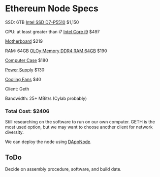 # Ethereum Node Specs

SSD: 6TB [Intel SSD D7-P5510](https://www.amazon.com/Intel-SSD-D7-P5510-Series-7-68TB/dp/B08R3YQN2V?tag=discord0a4-20) $1,150

CPU: at least greater than i7 [Intel Core i9](https://www.amazon.com/Intel-i9-12900KF-Desktop-Processor-Unlocked/dp/B09FWYK5M9/ref=sr_1_3?crid=1J2FTXPVSW61S&keywords=i9&qid=1667496853&qu=eyJxc2MiOiI0Ljc3IiwicXNhIjoiMy43NSIsInFzcCI6IjMuNDUifQ%3D%3D&s=electronics&sprefix=i9%2Celectronics%2C81&sr=1-3&ufe=app_do%3Aamzn1.fos.75663753-bdc2-4684-b908-24b2eaf37afa) $497

[Motherboard](https://www.amazon.com/ASUS-ROG-XII-Motherboard-Bluetooth/dp/B086QT2Y86/?tag=w050b-20&asc_campaign=&asc_source=&asc_refurl=https%3A%2F%2Fwww.wired.com%2Fstory%2Fhow-to-build-a-pc&ascsubtag=5ac3ce1aecb0130b0e7261e7) $219

RAM: 64GB [OLOy Memory DDR4 RAM 64GB](https://www.amazon.com/OLOy-2x32GB-288-Pin-Desktop-MD4U323016DJDA/dp/B0836NZHWR/ref=sr_1_1_sspa?crid=3ML42H16LE5OO&keywords=64gb%2Bram&qid=1665531656&qu=eyJxc2MiOiI1LjMwIiwicXNhIjoiNC43MiIsInFzcCI6IjQuMjIifQ%3D%3D&sprefix=64gb%2Bra%2Caps%2C191&sr=8-1-spons&th=1&tag=discord0a4-20) $190

[Computer Case](https://www.amazon.com/NZXT-H710i-Quick-Release-Integrated-Water-Cooling/dp/B07TD9Y6L7?tag=w050b-20&asc_campaign=&asc_source=&asc_refurl=https%3A%2F%2Fwww.wired.com%2Fstory%2Fhow-to-build-a-pc&ascsubtag=5ac3ce1aecb0130b0e7261e7) $180

[Power Supply](https://www.amazon.com/EVGA-Supernova-Modular-Warranty-220-GA-0750-X1/dp/B07WW1XF51/ref=sr_1_2?crid=2X4N6RPA3PIV9&keywords=EVGA+SuperNOVA&qid=1667496402&qu=eyJxc2MiOiI0LjkzIiwicXNhIjoiNC42MiIsInFzcCI6IjQuMzUifQ%3D%3D&s=electronics&sprefix=evga+supernova+%2Celectronics%2C76&sr=1-2&ufe=app_do%3Aamzn1.fos.fa474cd8-6dfc-4bad-a280-890f5a4e2f90) $130

[Cooling Fans](https://www.amazon.com/CORSAIR-AF120-Noise-Cooling-Triple/dp/B07KGYG8N7/ref=sr_1_3?crid=8RUEW5CQMTDS&keywords=pc+fans&qid=1667496595&qu=eyJxc2MiOiI2LjAxIiwicXNhIjoiNS40NiIsInFzcCI6IjQuOTgifQ%3D%3D&s=electronics&sprefix=pc+fans%2Celectronics%2C82&sr=1-3) $40

Client: Geth

Bandwidth: 25+ MBit/s (Cylab probably)

### Total Cost: $2406

Still researching on the software to run on our own computer. GETH is the most used option, but we may want to choose another client for network diversity.

We can deploy the node using [DAppNode](https://docs.dappnode.io/get-started/intro).

## ToDo
Decide on assembly procedure, software, and build date.
